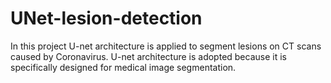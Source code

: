 # UNet-lesion-detection
In this project U-net architecture is applied to segment lesions on CT scans caused by Coronavirus. U-net architecture is adopted because it is specifically designed for medical image segmentation. 

